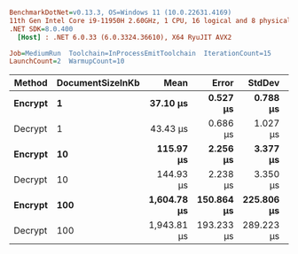 ``` ini

BenchmarkDotNet=v0.13.3, OS=Windows 11 (10.0.22631.4169)
11th Gen Intel Core i9-11950H 2.60GHz, 1 CPU, 16 logical and 8 physical cores
.NET SDK=8.0.400
  [Host] : .NET 6.0.33 (6.0.3324.36610), X64 RyuJIT AVX2

Job=MediumRun  Toolchain=InProcessEmitToolchain  IterationCount=15  
LaunchCount=2  WarmupCount=10  

```
|  Method | DocumentSizeInKb |        Mean |      Error |     StdDev |      Median |     Gen0 |    Gen1 |    Gen2 |  Allocated |
|-------- |----------------- |------------:|-----------:|-----------:|------------:|---------:|--------:|--------:|-----------:|
| **Encrypt** |                **1** |    **37.10 μs** |   **0.527 μs** |   **0.788 μs** |    **36.82 μs** |   **3.7231** |  **0.9766** |       **-** |   **46.29 KB** |
| Decrypt |                1 |    43.43 μs |   0.686 μs |   1.027 μs |    43.06 μs |   3.9673 |  1.0376 |       - |   49.16 KB |
| **Encrypt** |               **10** |   **115.97 μs** |   **2.256 μs** |   **3.377 μs** |   **117.36 μs** |  **14.1602** |  **3.5400** |       **-** |  **174.92 KB** |
| Decrypt |               10 |   144.93 μs |   2.238 μs |   3.350 μs |   146.64 μs |  15.6250 |  3.1738 |       - |   194.3 KB |
| **Encrypt** |              **100** | **1,604.78 μs** | **150.864 μs** | **225.806 μs** | **1,557.92 μs** | **142.5781** | **95.7031** | **66.4063** | **1660.08 KB** |
| Decrypt |              100 | 1,943.81 μs | 193.233 μs | 289.223 μs | 1,872.14 μs | 126.9531 | 78.1250 | 42.9688 | 1586.28 KB |
